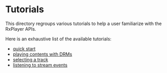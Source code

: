 # Tutorials ####################################################################

This directory regroups various tutorials to help a user familiarize with the
RxPlayer APIs.

Here is an exhaustive list of the available tutorials:
  - [quick start](./quick_start.md)
  - [playing contents with DRMs](./contents_with_DRM.md)
  - [selecting a track](./track_selection.md)
  - [listening to stream events](./stream_events.md)
